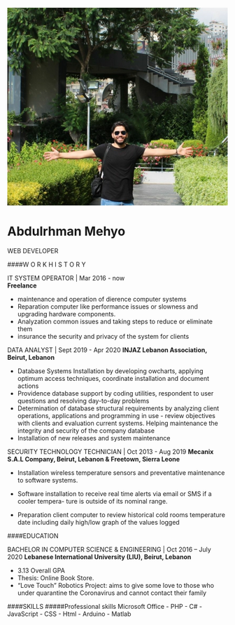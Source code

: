![image](abd.jpeg)
# Abdulrhman Mehyo
WEB DEVELOPER

####W O R K  H I S T O R Y

IT SYSTEM OPERATOR | Mar 2016 - now  
**Freelance**  

- maintenance and operation of dierence computer systems
- Reparation computer like performance issues or slowness and upgrading hardware
components.
- Analyzation common issues and taking steps to reduce or eliminate them
- insurance the security and privacy of the system for clients                       



DATA ANALYST | Sept 2019 - Apr 2020
**INJAZ Lebanon Association, Beirut, Lebanon**

- Database Systems Installation by developing owcharts, applying optimum access
techniques, coordinate installation and document actions
- Providence database support by coding utilities, respondent to user questions and
resolving day-to-day problems
- Determination of database structural requirements by analyzing client operations,
applications and programming in use - review objectives with clients and evaluation
current systems. Helping maintenance the integrity and security of the company
database
- Installation of new releases and system maintenance



SECURITY TECHNOLOGY TECHNICIAN | Oct 2013 - Aug 2019
**Mecanix S.A.L Company, Beirut, Lebanon & Freetown, Sierra Leone**

- Installation wireless temperature sensors and preventative maintenance to software
systems.

- Software installation to receive real time alerts via email or SMS if a cooler tempera-
ture is outside of its nominal range.

- Preparation client computer to review historical cold rooms temperature date
including daily high/low graph of the values logged


####EDUCATION

BACHELOR IN COMPUTER SCIENCE & ENGINEERING | Oct 2016 – July 2020 
**Lebanese International University (LIU), Beirut, Lebanon**

- 3.13 Overall GPA
- Thesis: Online Book Store.
- “Love Touch” Robotics Project: aims to give some love to those who under
quarantine the Coronavirus and cannot contact their family

####SKILLS
#####Professional skills
Microsoft Office - PHP - C# - JavaScript - CSS - Html - Arduino - Matlab